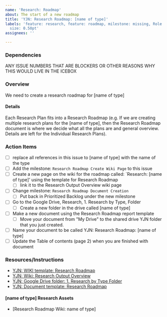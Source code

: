 ```yaml
---
name: 'Research: Roadmap'
about: The start of a new roadmap
title: 'YJN: Research Roadmap: [name of type]'
labels: 'feature: research, feature: roadmap, milestone: missing, Role: UI/UX research,
  size: 0.50pt'
assignees: ''

---
```


### Dependencies
ANY ISSUE NUMBERS THAT ARE BLOCKERS OR OTHER REASONS WHY THIS WOULD LIVE IN THE ICEBOX

### Overview
We need to create a research roadmap for [name of type]

#### Details
Each Research Plan fits into a Research Roadmap (e.g. If we are creating multiple research plans for the [name of type], then the Research Roadmap document is where we decide what all the plans are and general overview.  Details are left for the Individual Research Plans).

### Action Items
- [ ] replace all references in this issue to [name of type] with the name of the type
- [ ] Add the milestone: `Research Roadmap Create Wiki Page` to this issue
- [ ] Create a new page on the wiki for the roadmap called: `Research: [name of type]' using the template for Research Roadmap
  - [ ] link it to the Research Output Overview wiki page
- [ ] Change milestone: `Research Roadmap Document Creation`
  - [ ] Put back in Prioritized Backlog under the new milestone
- [ ] Go to the Google Drive, Research, 1. Research by Type, Folder
   - [ ] Create a new folder in the drive called [name of type]
- [ ] Make a new document using the Research Roadmap report template 
  - [ ] Move your document from "My Drive" to the shared drive YJN folder that you just created.
- [ ] Name your document to be called YJN: Research Roadmap: [name of type]
- [ ] Update the Table of contents (page 2) when you are finished with document

### Resources/Instructions
- [YJN: WIKI template: Research Roadmap](https://github.com/hackforla/YouthJusticeNav/wiki/research-roadmap-wiki-template)
- [YJN: Wiki: Research Output Overview](https://github.com/hackforla/YouthJusticeNav/wiki/Research-Output-Overview)
- [YJN: Google Drive folder: 1. Research by Type Folder](https://drive.google.com/drive/folders/1duz_aeeDNtozbDSrDsZ8tl6tLLBHmcge?usp=sharing)
- [YJN: Document template: Research Roadmap](https://docs.google.com/document/d/1y23OKH4FKwbWfwqIvdR4g33qxDiMV1lyimYb13X81l0/template/preview)

#### [name of type] Research Assets
- [Research Roadmap Wiki: name of type]
